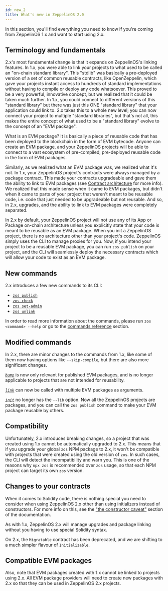```yaml
---
id: new_2
title: What's new in ZeppelinOS 2.0
---
```


In this section, you'll find everything you need to know if you're coming from ZeppelinOS 1.x and want to start using 2.x.

## Terminology and fundamentals

2.x's most fundamental change is that it expands on ZeppelinOS's linking features. In 1.x, you were able to link your projects to what used to be called an "on-chain standard library". This "stdlib" was basically a pre-deployed version of a set of common reusable contracts, like OpenZeppelin, which gave your projects instant access to hundreds of standard implementations without having to compile or deploy any code whatsoever. This proved to be a very powerful, innovative concept, but we realized that it could be taken much further. In 1.x, you could connect to different versions of this "standard library" but there was just this ONE "standard library" that your application could link to. 2.x takes this to a whole new level; you can now connect your project to multiple "standard libraries", but that's not all, this makes the entire concept of what used to be a "standard library" evolve to the concept of an "EVM package".

What is an EVM package? It is basically a piece of reusable code that has been deployed to the blockchain in the form of EVM bytecode. Anyone can create an EVM package, and your ZeppelinOS projects will be able to connect to a vast ecosystem of pre-compiled, pre-deployed reusable code in the form of EVM packages.

Similarly, as we realized what an EVM package was, we realized what it's not. In 1.x, your ZeppelinOS project's contracts were always managed by a package contract. This made your contracts upgradeable and gave them the ability to link to EVM packages (see [Contract architecture](architecture.md) for more info). We realized that this made sense when it came to EVM packages, but didn't when it came to parts of your project that weren't meant to be reusable code, i.e. code that just needed to be upgradeable but not reusable. And so, in 2.x, upgrades, and the ability to link to EVM packages were completely separated.

In 2.x by default, your ZeppelinOS project will not use any of its App or Package on-chain architecture unless you explicitly state that your code is meant to be reusable as an EVM package. When you init a ZeppelinOS project, there is no architecture other than your project's code. ZeppelinOS simply uses the CLI to manage proxies for you. Now, if you intend your project to be a reusable EVM package, you can run `zos publish` on your project, and the CLI will seamlessly deploy the necessary contracts which will allow your code to exist as an EVM package.

## New commands

2.x introduces a few new commands to its CLI:

* [`zos publish`](cli_publish.md)
* [`zos check`](cli_check.md)
* [`zos set-admin`](cli_set-admin.md)
* [`zos unlink`](cli_unlink.md)

In order to read more information about the commands, please run `zos <command> --help` or go to the 
[commands reference](apis.md) section.

## Modified commands

In 2.x, there are minor changes to the commands from 1.x, like some of them now having options like `--skip-compile`, but there are also more significant changes.

*[`bump`](cli_bump.md)* is now only relevant for published EVM packages, and is no longer applicable to projects that are not intended for reusability.

*[`link`](cli_link.md)* can now be called with multiple EVM packages as arguments.

*[`init`](cli_init.md)* no longer has the `--lib` option. Now all the ZeppelinOS projects are packages, and you can call the `zos publish` command to make your EVM package reusable by others.

## Compatibility

Unfortunately, 2.x introduces breaking changes, so a project that was created using 1.x cannot be automatically upgraded to 2.x. This means that if you upgrade your global `zos` NPM package to 2.x, it won't be compatible with projects that were created using the old version of `zos`. In such cases, the CLI will detect the incompatibility and warn you. This is one of the reasons why `npx zos` is recommended over `zos` usage, so that each NPM project can target its own `zos` version.

## Changes to your contracts

When it comes to Solidity code, there is nothing special you need to consider when using ZeppelinOS 2.x other than using initializers instead of constructors. For more info on this, see the ["the constructor caveat"](pattern.md#the-constructor-caveat) section of the documentation.

As with 1.x, ZeppelinOS 2.x will manage upgrades and package linking without you having to use special Solidity syntax.

On 2.x, the `Migratable` contract has been deprecated, and we are shifting to a much simpler flavour of `Initializable`.

## Compatible EVM packages

Also, note that EVM packages created with 1.x cannot be linked to projects using 2.x. All EVM package providers will need to create new packages with 2.x so that they can be used in ZeppelinOS 2.x projects.
